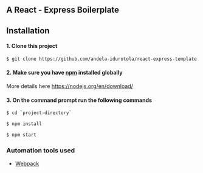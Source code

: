 ## A React - Express Boilerplate

## Installation
#### 1. Clone this project

```sh
$ git clone https://github.com/andela-idurotola/react-express-template.git
```

#### 2.  Make sure you have [npm](https://www.npmjs.org/) installed globally

More details here
https://nodejs.org/en/download/

#### 3. On the command prompt run the following commands

```sh
$ cd `project-directory`
```
```sh
$ npm install
```
```sh
$ npm start
```

### Automation tools used
- [Webpack](https://webpack.github.io/)
